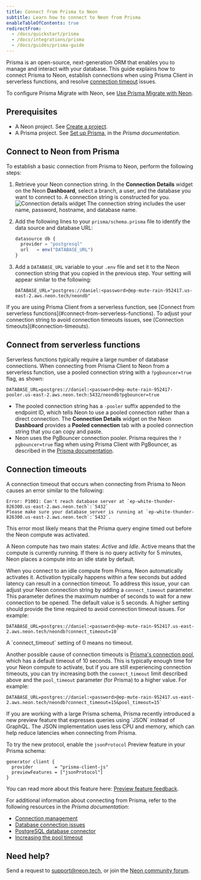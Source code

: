```yaml
---
title: Connect from Prisma to Neon
subtitle: Learn how to connect to Neon from Prisma
enableTableOfContents: true
redirectFrom:
  - /docs/quickstart/prisma
  - /docs/integrations/prisma
  - /docs/guides/prisma-guide
---
```


Prisma is an open-source, next-generation ORM that enables you to manage and interact with your database. This guide explains how to connect Prisma to Neon, establish connections when using Prisma Client in serverless functions, and resolve [connection timeout](#connection-timeouts) issues.

To configure Prisma Migrate with Neon, see [Use Prisma Migrate with Neon](/docs/guides/prisma-migrate).

## Prerequisites

- A Neon project. See [Create a project](/docs/manage/projects#create-a-project).
- A Prisma project. See [Set up Prisma](https://www.prisma.io/docs/getting-started/setup-prisma), in the _Prisma documentation_.

## Connect to Neon from Prisma

To establish a basic connection from Prisma to Neon, perform the following steps:

1. Retrieve your Neon connection string. In the **Connection Details** widget on the Neon **Dashboard**, select a branch, a user, and the database you want to connect to. A connection string is constructed for you.
  ![Connection details widget](/docs/connect/connection_details.png)
  The connection string includes the user name, password, hostname, and database name.

2. Add the following lines to your `prisma/schema.prisma` file to identify the data source and database URL:

   ```typescript
   datasource db {
     provider = "postgresql"
     url   = env("DATABASE_URL")
   }
   ```

3. Add a `DATABASE_URL` variable to your `.env` file and set it to the Neon connection string that you copied in the previous step. Your setting will appear similar to the following:

   <CodeBlock shouldWrap>

   ```text
   DATABASE_URL="postgres://daniel:<password>@ep-mute-rain-952417.us-east-2.aws.neon.tech/neondb"
   ```

   </CodeBlock>

<Admonition type="important">
If you are using Prisma Client from a serverless function, see [Connect from serverless functions](#connect-from-serverless-functions). To adjust your connection string to avoid connection timeouts issues, see [Connection timeouts](#connection-timeouts).
</Admonition>

## Connect from serverless functions

Serverless functions typically require a large number of database connections. When connecting from Prisma Client to Neon from a serverless function, use a pooled connection string with a `?pgbouncer=true` flag, as shown:

<CodeBlock shouldWrap>

```text
DATABASE_URL=postgres://daniel:<password>@ep-mute-rain-952417-pooler.us-east-2.aws.neon.tech:5432/neondb?pgbouncer=true
```

</CodeBlock>

- The pooled connection string has a `-pooler` suffix appended to the endpoint ID, which tells Neon to use a pooled connection rather than a direct connection. The **Connection Details** widget on the Neon **Dashboard** provides a **Pooled connection** tab with a pooled connection string that you can copy and paste.
- Neon uses the PgBouncer connection pooler. Prisma requires the `?pgbouncer=true` flag when using Prisma Client with PgBouncer, as described in the [Prisma documentation](https://www.prisma.io/docs/guides/performance-and-optimization/connection-management/configure-pg-bouncer#add-pgbouncer-to-the-connection-url).

## Connection timeouts

A connection timeout that occurs when connecting from Prisma to Neon causes an error similar to the following:

<CodeBlock shouldWrap>

```text
Error: P1001: Can't reach database server at `ep-white-thunder-826300.us-east-2.aws.neon.tech`:`5432`
Please make sure your database server is running at `ep-white-thunder-826300.us-east-2.aws.neon.tech`:`5432`.
```

</CodeBlock>

This error most likely means that the Prisma query engine timed out before the Neon compute was activated.

A Neon compute has two main states: _Active_ and _Idle_. Active means that the compute is currently running. If there is no query activity for 5 minutes, Neon places a compute into an idle state by default.

When you connect to an idle compute from Prisma, Neon automatically activates it. Activation typically happens within a few seconds but added latency can result in a connection timeout. To address this issue, your can adjust your Neon connection string by adding a `connect_timeout` parameter. This parameter defines the maximum number of seconds to wait for a new connection to be opened. The default value is 5 seconds. A higher setting should provide the time required to avoid connection timeout issues. For example:

<CodeBlock shouldWrap>

```text
DATABASE_URL=postgres://daniel:<password>@ep-mute-rain-952417.us-east-2.aws.neon.tech/neondb?connect_timeout=10`
```

</CodeBlock>

<Admonition type="note">
A `connect_timeout` setting of 0 means no timeout.
</Admonition>

Another possible cause of connection timeouts is [Prisma's connection pool](https://www.prisma.io/docs/concepts/components/prisma-client/working-with-prismaclient/), which has a default timeout of 10 seconds. This is typically enough time for your Neon compute to activate, but if you are still experiencing connection timeouts, you can try increasing both the `connect_timeout` limit described above and the `pool_timeout` parameter (for Prisma) to a higher value. For example:

<CodeBlock shouldWrap>

```text
DATABASE_URL=postgres://daniel:<password>@ep-mute-rain-952417.us-east-2.aws.neon.tech/neondb?connect_timeout=15&pool_timeout=15`
```

</CodeBlock>

<Admonition type="info">
If you are working with a large Prisma schema, Prisma recently introduced a new preview feature that expresses queries using `JSON` instead of GraphQL. The JSON implementation uses less CPU and memory, which can help reduce latencies when connecting from Prisma.

To try the new protocol, enable the `jsonProtocol` Preview feature in your Prisma schema:

```text
generator client {
  provider        = "prisma-client-js"  
  previewFeatures = ["jsonProtocol"]
}
```

You can read more about this feature here: [Preview feature feedback](https://github.com/prisma/prisma/issues/18095).
</Admonition>

For additional information about connecting from Prisma, refer to the following resources in the _Prisma documentation_:

- [Connection management](https://www.prisma.io/docs/guides/performance-and-optimization/connection-management)
- [Database connection issues](https://www.prisma.io/dataguide/managing-databases/database-troubleshooting#database-connection-issues)
- [PostgreSQL database connector](https://www.prisma.io/docs/concepts/database-connectors/postgresql)
- [Increasing the pool timeout](https://www.prisma.io/docs/guides/performance-and-optimization/connection-management#increasing-the-pool-timeout)

## Need help?

Send a request to [support@neon.tech](mailto:support@neon.tech), or join the [Neon community forum](https://community.neon.tech/).
